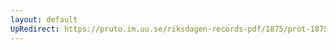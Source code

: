 ```yaml
---
layout: default
UpRedirect: https://pruto.im.uu.se/riksdagen-records-pdf/1875/prot-1875--fk--044/prot-1875--fk--044_027.pdf
---
```

